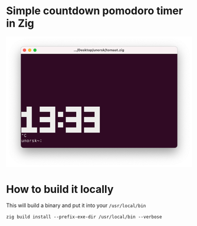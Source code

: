 # Simple countdown pomodoro timer in Zig

<img src='screenshot.png'/>

# How to build it locally

This will build a binary and put it into your `/usr/local/bin`

```
zig build install --prefix-exe-dir /usr/local/bin --verbose
```